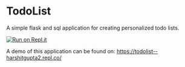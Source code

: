 # TodoList
A simple flask and sql application for creating personalized todo lists.

[![Run on Repl.it](https://repl.it/badge/github/KinoZampie/TodoList)](https://repl.it/github/KinoZampie/TodoList)

A demo of this application can be found on: https://todolist--harshitgupta2.repl.co/
